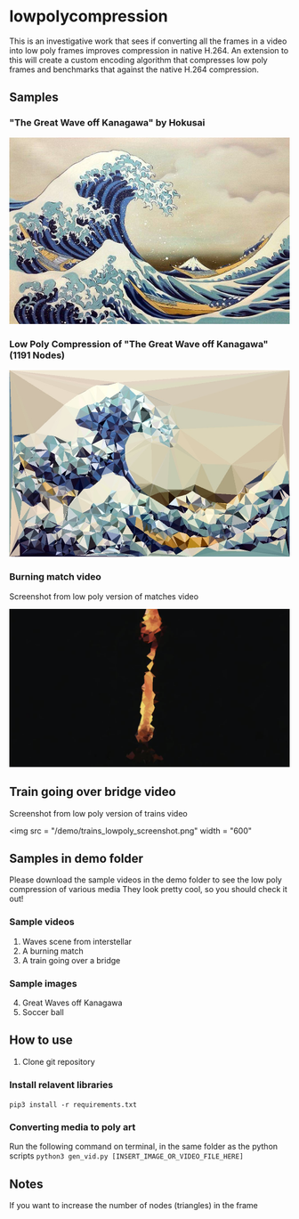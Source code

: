 # lowpolycompression
This is an investigative work that sees if converting all the frames in a video into low poly frames improves compression in native H.264. An extension to this will create a custom encoding algorithm that compresses low poly frames and benchmarks that against the native H.264 compression.

## Samples

### "The Great Wave off Kanagawa" by Hokusai
<img src="/demo/waves.jpg" width = "600">

### Low Poly Compression of "The Great Wave off Kanagawa" (1191 Nodes)
<img src = "/demo/lowpolywaves.jpg" width = "600">

### Burning match video
Screenshot from low poly version of matches video

<img src = "/demo/match_lowpoly_screenshot.png" width = "600">

## Train going over bridge video
Screenshot from low poly version of trains video

<img src = "/demo/trains_lowpoly_screenshot.png" width = "600"

## Samples in demo folder

Please download the sample videos in the demo folder to see the low poly compression of various media
They look pretty cool, so you should check it out!

### Sample videos
1. Waves scene from interstellar
2. A burning match
3. A train going over a bridge
### Sample images
4. Great Waves off Kanagawa
5. Soccer ball

## How to use

1. Clone git repository

### Install relavent libraries
`pip3 install -r requirements.txt`

### Converting media to poly art

Run the following command on terminal, in the same folder as the python scripts
  `python3 gen_vid.py [INSERT_IMAGE_OR_VIDEO_FILE_HERE]`
  
## Notes

If you want to increase the number of nodes (triangles) in the frame
